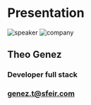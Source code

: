 <!-- .slide: class="speaker-slide" -->

# Presentation

![speaker](./assets/images/speaker/Theo.png)
![company](./assets/images/speaker/logo-sfeir-blanc.png)

<h2>Theo <span>Genez</span></h2>


### Developer full stack
<!-- .element: class="icon-rule icon-first" -->

### genez.t@sfeir.com
<!-- .element: class="icon-email icon-second" -->
